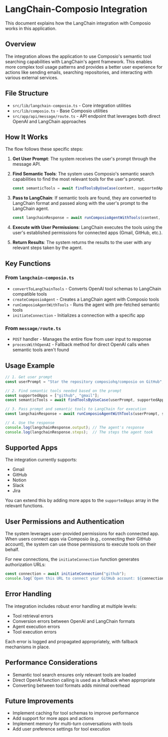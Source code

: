 # LangChain-Composio Integration

This document explains how the LangChain integration with Composio works in this application.

## Overview

The integration allows the application to use Composio's semantic tool searching capabilities with LangChain's agent framework. This enables more complex tool usage patterns and provides a better user experience for actions like sending emails, searching repositories, and interacting with various external services.

## File Structure

- `src/lib/langchain-composio.ts` - Core integration utilities
- `src/lib/composio.ts` - Base Composio utilities
- `src/app/api/message/route.ts` - API endpoint that leverages both direct OpenAI and LangChain approaches

## How It Works

The flow follows these specific steps:

1. **Get User Prompt**: The system receives the user's prompt through the message API.

2. **Find Semantic Tools**: The system uses Composio's semantic search capabilities to find the most relevant tools for the user's prompt.
   ```javascript
   const semanticTools = await findToolsByUseCase(content, supportedApps, true);
   ```

3. **Pass to LangChain**: If semantic tools are found, they are converted to LangChain format and passed along with the user's prompt to the LangChain agent.
   ```javascript
   const langchainResponse = await runComposioAgentWithTools(content, semanticTools);
   ```

4. **Execute with User Permissions**: LangChain executes the tools using the user's established permissions for connected apps (Gmail, GitHub, etc.).

5. **Return Results**: The system returns the results to the user with any relevant steps taken by the agent.

## Key Functions

### From `langchain-composio.ts`

- `convertToLangChainTools` - Converts OpenAI tool schemas to LangChain compatible tools
- `createComposioAgent` - Creates a LangChain agent with Composio tools
- `runComposioAgentWithTools` - Runs the agent with pre-fetched semantic tools
- `initiateConnection` - Initializes a connection with a specific app

### From `message/route.ts`

- `POST` handler - Manages the entire flow from user input to response
- `processWithOpenAI` - Fallback method for direct OpenAI calls when semantic tools aren't found

## Usage Example

```javascript
// 1. Get user prompt
const userPrompt = "Star the repository composiohq/composio on GitHub";

// 2. Find semantic tools needed based on the prompt
const supportedApps = ["github", "gmail"];
const semanticTools = await findToolsByUseCase(userPrompt, supportedApps, true);

// 3. Pass prompt and semantic tools to LangChain for execution
const langchainResponse = await runComposioAgentWithTools(userPrompt, semanticTools);

// 4. Use the response
console.log(langchainResponse.output); // The agent's response
console.log(langchainResponse.steps);  // The steps the agent took
```

## Supported Apps

The integration currently supports:
- Gmail
- GitHub
- Notion
- Slack
- Jira

You can extend this by adding more apps to the `supportedApps` array in the relevant functions.

## User Permissions and Authentication

The system leverages user-provided permissions for each connected app. When users connect apps via Composio (e.g., connecting their GitHub account), the system can use those permissions to execute tools on their behalf.

For new connections, the `initiateConnection` function generates authorization URLs:

```javascript
const connection = await initiateConnection("github");
console.log(`Open this URL to connect your GitHub account: ${connection.redirectUrl}`);
```

## Error Handling

The integration includes robust error handling at multiple levels:
- Tool retrieval errors
- Conversion errors between OpenAI and LangChain formats
- Agent execution errors
- Tool execution errors

Each error is logged and propagated appropriately, with fallback mechanisms in place.

## Performance Considerations

- Semantic tool search ensures only relevant tools are loaded
- Direct OpenAI function calling is used as a fallback when appropriate
- Converting between tool formats adds minimal overhead

## Future Improvements

- Implement caching for tool schemas to improve performance
- Add support for more apps and actions
- Implement memory for multi-turn conversations with tools
- Add user preference settings for tool execution 
